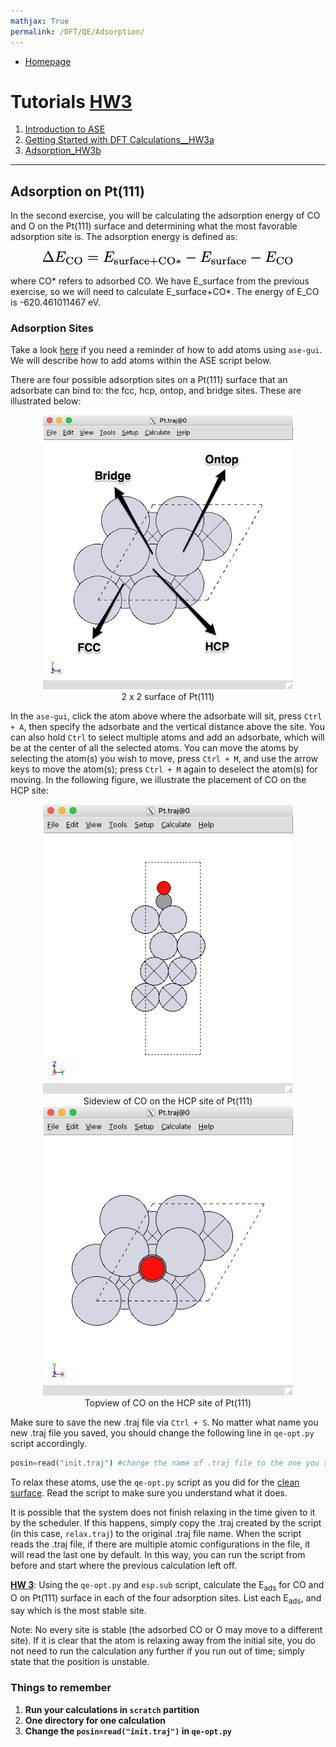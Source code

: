 ```yaml
---
mathjax: True
permalink: /DFT/QE/Adsorption/
---
```

* [Homepage](/CHEG-5395-4995/)
# Tutorials [HW3](../../../hw3.pdf) #
1. [Introduction to ASE](/CHEG-5395-4995/ASE)
2. [Getting Started with DFT Calculations__HW3a](../Getting_Started/)
3. [Adsorption_HW3b](../Adsorption/)

____

## Adsorption on Pt(111) ##

In the second exercise, you will be calculating the adsorption energy of CO and O on the Pt(111) surface and determining what the most favorable adsorption site is. The adsorption energy is defined as:


<center><img src="eads_eq.png" alt="window" style="width: 400px;"/>
</center>

where CO* refers to adsorbed CO. We have E_surface from the previous exercise, so we will need to calculate E_surface+CO*. The energy of E_CO is -620.461011467 eV.


<a name='adsorption-sites'></a>

### Adsorption Sites ###

Take a look [here](/CHEG-5395-4995/ASE) if you need a reminder of how to add atoms using `ase-gui`. We will describe how to add atoms within the ASE script below.

There are four possible adsorption sites on a Pt(111) surface that an adsorbate can bind to: the fcc, hcp, ontop, and bridge sites. These are illustrated below:

<center><img src="overhead.png" alt="window" style="width: 400px;"/><br>
2 x 2 surface of Pt(111)
</center>

In the `ase-gui`, click the atom above where the adsorbate will sit, press `Ctrl + A`, then specify the adsorbate and the vertical distance above the site. You can also hold `Ctrl` to select multiple atoms and add an adsorbate, which will be at the center of all the selected atoms. You can move the atoms by selecting the atom(s) you wish to move, press `Ctrl + M`, and use the arrow keys to move the atom(s); press `Ctrl + M` again to deselect the atom(s) for moving. In the following figure, we illustrate the placement of CO on the HCP site:

<center><img src="HCP_CO_side.png" alt="window" style="width: 400px;"/><br>
Sideview of CO on the HCP site of Pt(111)
</center>
<center><img src="HCP_CO_top.png" alt="window" style="width: 400px;"/><br>
Topview of CO on the HCP site of Pt(111)
</center>

Make sure to save the new .traj file via `Ctrl + S`. No matter what name you new .traj file you saved, you should change the following line in `qe-opt.py` script accordingly.

```Python
posin=read("init.traj") #change the name of .traj file to the one you saved
```

To relax these atoms, use the `qe-opt.py` script as you did for the [clean surface](../Getting_Started/). Read the script to make sure you understand what it does.

It is possible that the system does not finish relaxing in the time given to it by the scheduler. If this happens, simply copy the .traj created by the script (in this case, `relax.traj`) to the original .traj file name. When the script reads the .traj file, if there are multiple atomic configurations in the file, it will read the last one by default. In this way, you can run the script from before and start where the previous calculation left off.

**[HW 3](../../../hw3.pdf)**: Using the `qe-opt.py` and `esp.sub` script, calculate the E<sub>ads</sub> for CO and O on Pt(111) surface in each of the four adsorption sites. List each E<sub>ads</sub>, and say which is the most stable site.

Note: No every site is stable (the adsorbed CO or O may move to a different site). If it is clear that the atom is relaxing away from the initial site, you do not need to run the calculation any further if you run out of time; simply state that the position is unstable.

### Things to remember ###
1. **Run your calculations in `scratch` partition**
2. **One directory for one calculation**
3. **Change the `posin=read("init.traj")` in `qe-opt.py`**
